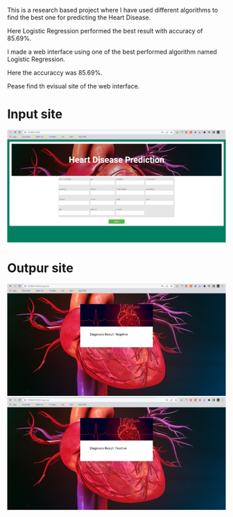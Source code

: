This is a research based project where I have used different algorithms to find the best one for predicting the Heart Disease.

Here Logistic Regression performed the best result with accuracy of 85.69%.

I made a web interface using one of the best performed algorithm named Logistic Regression.

Here the accuraccy was 85.69%.

Pease find th evisual site of the web interface.

# Input site
![](Images/Screenshot_1.png)

# Outpur site
![](Images/Screenshot_2.png)
![](Images/Screenshot_3.png)
